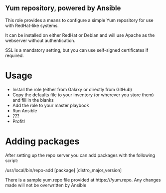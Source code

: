 ## Yum repository, powered by Ansible
This role provides a means to configure a simple Yum repository for use with RedHat-like systems.

It can be installed on either RedHat or Debian and will use Apache as the webserver without authentication.

SSL is a mandatory setting, but you can use self-signed certificates if required.

# Usage
* Install the role (either from Galaxy or directly from GitHub)
* Copy the defaults file to your inventory (or wherever you store them) and
  fill in the blanks
* Add the role to your master playbook
* Run Ansible
* ???
* Profit!

# Adding packages
After setting up the repo server you can add packages with the following script:

/usr/local/bin/repo-add [package] [distro_major_version]

There is a sample yum.repo file provided at https://<server>/yum.repo. Any changes made will not be overwritten by Ansible
